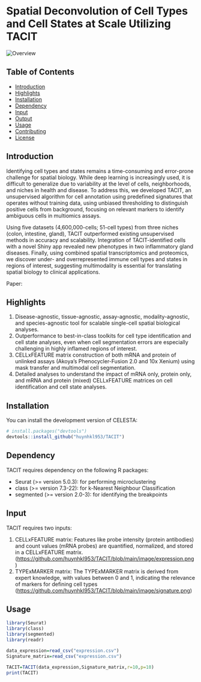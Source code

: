 # Spatial Deconvolution of Cell Types and Cell States at Scale Utilizing TACIT

![Overview](https://github.com/huynhkl953/TACITomics/blob/main/image/overview.png)

## Table of Contents
- [Introduction](#introduction)
- [Highlights](#highlights)
- [Installation](#installation)
- [Dependency](#dependency)
- [Input](#input)
- [Output](#output)
- [Usage](#usage)
- [Contributing](#contributing)
- [License](#license)

## Introduction
Identifying cell types and states remains a time-consuming and error-prone challenge for spatial biology. While deep learning is increasingly used, it is difficult to generalize due to variability at the level of cells, neighborhoods, and niches in health and disease. To address this, we developed TACIT, an unsupervised algorithm for cell annotation using predefined signatures that operates without training data, using unbiased thresholding to distinguish positive cells from background, focusing on relevant markers to identify ambiguous cells in multiomics assays.

Using five datasets (4,600,000-cells; 51-cell types) from three niches (colon, intestine, gland), TACIT outperformed existing unsupervised methods in accuracy and scalability. Integration of TACIT-identified cells with a novel Shiny app revealed new phenotypes in two inflammatory gland diseases. Finally, using combined spatial transcriptomics and proteomics, we discover under- and overrepresented immune cell types and states in regions of interest, suggesting multimodality is essential for translating spatial biology to clinical applications.

Paper: 

## Highlights
1. Disease-agnostic, tissue-agnostic, assay-agnostic, modality-agnostic, and species-agnostic tool for scalable single-cell spatial biological analyses.
2. Outperformance to best-in-class toolkits for cell type identification and cell state analyses, even when cell segmentation errors are especially challenging in highly inflamed regions of interest.
3. CELLxFEATURE matrix construction of both mRNA and protein of unlinked assays (Akoya’s Phenocycler-Fusion 2.0 and 10x Xenium) using mask transfer and multimodal cell segmentation.
4. Detailed analyses to understand the impact of mRNA only, protein only, and mRNA and protein (mixed) CELLxFEATURE matrices on cell identification and cell state analyses.

## Installation
You can install the development version of CELESTA:

```R
# install.packages("devtools")
devtools::install_github("huynhkl953/TACIT")
```

## Dependency
TACIT requires dependency on the following R packages:

- Seurat (>= version 5.0.3): for performing microclustering
- class (>= version 7.3-22): for k-Nearest Neighbour Classification
- segmented (>= version 2.0-3): for identifying the breakpoints

## Input
TACIT requires two inputs:
1. CELLxFEATURE matrix: 
Features like probe intensity (protein antibodies) and count values (mRNA probes) are quantified, normalized, and stored in a CELLxFEATURE matrix.
(https://github.com/huynhkl953/TACIT/blob/main/image/expression.png)
2. TYPExMARKER matrix: 
The TYPExMARKER matrix is derived from expert knowledge, with values between 0 and 1, indicating the relevance of markers for defining cell types
(https://github.com/huynhkl953/TACIT/blob/main/image/signature.png)


## Usage
```R
library(Seurat)
library(class)
library(segmented)
library(readr)

data_expression=read_csv("expression.csv")
Signature_matrix=read_csv("expression.csv")

TACIT=TACIT(data_expression,Signature_matrix,r=10,p=10)
print(TACIT)
```






